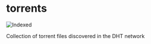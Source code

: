 torrents 
========
![Indexed](https://img.shields.io/badge/indexed-196386-blue)

Collection of torrent files discovered in the DHT network
